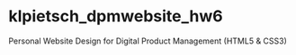 # klpietsch_dpmwebsite_hw6
Personal Website Design for Digital Product Management (HTML5 &amp; CSS3)
